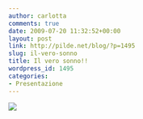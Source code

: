 ```yaml
---
author: carlotta
comments: true
date: 2009-07-20 11:32:52+00:00
layout: post
link: http://pilde.net/blog/?p=1495
slug: il-vero-sonno
title: Il vero sonno!!
wordpress_id: 1495
categories:
- Presentazione
---
```


![]({{baseurl}}/uploads/2009/07/sonno.jpg)



